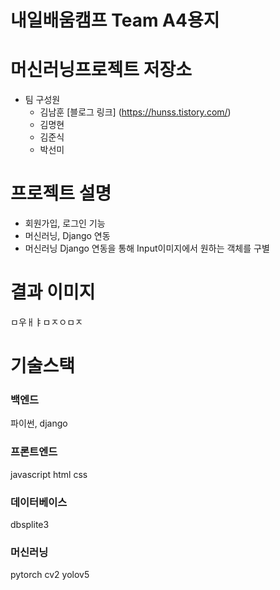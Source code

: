 # 내일배움캠프 Team A4용지 
# 머신러닝프로젝트 저장소


* 팀 구성원
  * 김남훈 [블로그 링크] (https://hunss.tistory.com/)
  * 김명현
  * 김준식
  * 박선미

# 프로젝트 설명

* 회원가입, 로그인 기능
* 머신러닝, Django 연동
* 머신러닝 Django 연동을 통해 Input이미지에서 원하는 객체를 구별

# 결과 이미지

ㅁ우ㅐㅑㅁㅈㅇㅁㅈ

# 기술스택
### 백엔드
파이썬, django

### 프론트엔드
javascript html css

### 데이터베이스
dbsplite3

### 머신러닝
pytorch cv2 yolov5

